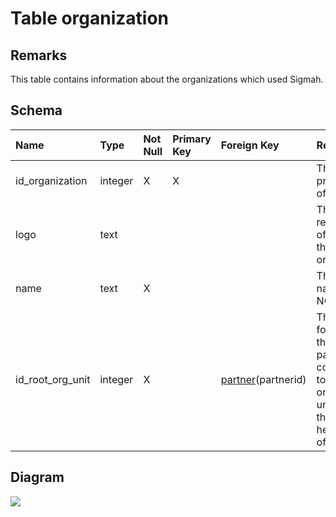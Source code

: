 # Table organization #
## Remarks ##
This table contains information about the organizations which used Sigmah.

## Schema ##
| **Name** | **Type** | **Not Null** | **Primary Key** | **Foreign Key** | **Remarks** |
|:---------|:---------|:-------------|:----------------|:----------------|:------------|
| id\_organization | integer  | X            | X               |                 | This is the primary key of the table. |
| logo     | text     |              |                 |                 | This is the relative path of the logo of the organization. |
| name     | text     | X            |                 |                 | This is the name of the NGO. |
| id\_root\_org\_unit | integer  | X            |                 | [partner](partner.md)(partnerid) | This is a foreign key to the table partner. It corresponds to the main organizational unit (or also the headquarter) of this NGO. |

## Diagram ##
<img src='http://www.sigmah.org/svg_load.php?file=http://sigma-h.googlecode.com/svn/wiki/diagrams/organization.svg' />
